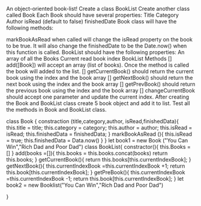 An object-oriented book-list!
 Create a class BookList
 Create another class called Book
Each Book should have several properties:
Title
Category
Author
isRead (default to false)
finishedDate
Book class will have the following methods:

markBookAsRead when called will change the isRead property on the book to be true. It will also change the finishedDate to be the Date.now() when this function is called.
BookList should have the following properties:
An array of all the Books
Current read book index
BookList Methods
[] add([Book]) will accept an array (list of books). Once the method is called the book will added to the list.
[] getCurrentBook() should return the current book using the index and the book array
[] getNextBook() should return the next book using the index and the book array
[] getPrevBook() should return the previous book using the index and the book array
[] changeCurrentBook should accept one parameter and update the current index.
After creating the Book and BookList class create 5 book object and add it to list. Test all the methods in Book and BookList class.

class Book {
    constraction (title,category,author, isRead,finishedData){
        this.title = title;
        this.category = category;
        this.author = author;
        this.isRead = isRead;
        this.finishedData = finishedData;
    }
markBookAsRead (){
    this.isRead = true;
    this.finishedData = Data.now()
}
}
let book1 = new Book ("You Can Win","Rich Dad and Poor Dad")
class BookList{
    constractor(){
        this.Books = []
    }
    add(books =[]){
this.books = this.books.concat(books)
return this.books;
    }
    getCurrentBook(){
        return this.books[this.currentIndexBook];
    }
    getNextBook(){
        this.currentIndexBook =this.currentIndexBook +1;
        return this.book[this.currentIndexBook];
    }
    getPreBook(){
        this.currentIndexBook =this.currentIndexBook -1;
        return this.book[this.currentIndexBook];
    }
    let book2 = new Booklist("You Can Win","Rich Dad and Poor Dad")

}
